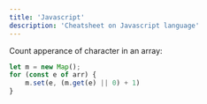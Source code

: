 ```yaml
---
title: 'Javascript'
description: 'Cheatsheet on Javascript language'
---
```


Count apperance of character in an array:

```javascript
let m = new Map();
for (const e of arr) {
	m.set(e, (m.get(e) || 0) + 1)
}
```
